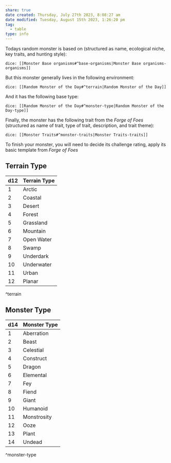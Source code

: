 ```yaml
---
share: true
date created: Thursday, July 27th 2023, 8:08:27 am
date modified: Tuesday, August 15th 2023, 1:26:20 pm
tag:
  - table
type: info
---
```


Todays random monster is based on (structured as name, ecological niche, key traits, and hunting style):

`dice: [[Monster Base organisms#^base-organisms|Monster Base organisms-organisms]]`

But this monster generally lives in the following environment:

`dice: [[Random Monster of the Day#^terrain|Random Monster of the Day]]`

And it has the following base type:

`dice: [[Random Monster of the Day#^monster-type|Random Monster of the Day-type]]`

Finally, the monster has the following trait from the *Forge of Foes* (structured as name of trait, type of trait, description, and trait theme):

`dice: [[Monster Traits#^monster-traits|Monster Traits-traits]]`

To finish your monster, you will need to decide its challenge rating, apply its basic template from *Forge of Foes*

## Terrain Type

| d12 | Terrain Type |
| --- | ------------ |
| 1   | Arctic       |
| 2   | Coastal      |
| 3   | Desert       |
| 4   | Forest       |
| 5   | Grassland    |
| 6   | Mountain     |
| 7   | Open Water   |
| 8   | Swamp        |
| 9   | Underdark    |
| 10  | Underwater   |
| 11  | Urban        |
| 12  | Planar       |

^terrain

## Monster Type

| **d14** | **Monster Type** |
| ------- | ---------------- |
| 1       | Aberration       |
| 2       | Beast            |
| 3       | Celestial        |
| 4       | Construct        |
| 5       | Dragon           |
| 6       | Elemental        |
| 7       | Fey              |
| 8       | Fiend            |
| 9       | Giant            |
| 10      | Humanoid         |
| 11      | Monstrosity      |
| 12      | Ooze             |
| 13      | Plant            |
| 14      | Undead           |

^monster-type